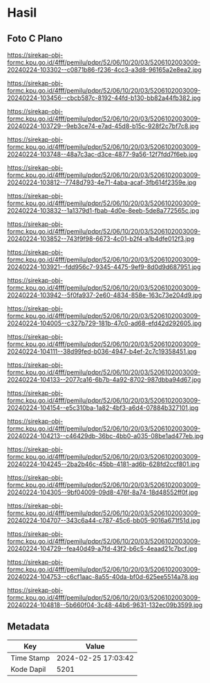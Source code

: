 # Hasil

## Foto C Plano

https://sirekap-obj-formc.kpu.go.id/4fff/pemilu/pdpr/52/06/10/20/03/5206102003009-20240224-103302--c0871b86-f236-4cc3-a3d8-96165a2e8ea2.jpg

https://sirekap-obj-formc.kpu.go.id/4fff/pemilu/pdpr/52/06/10/20/03/5206102003009-20240224-103456--cbcb587c-8192-44fd-b130-bb82a44fb382.jpg

https://sirekap-obj-formc.kpu.go.id/4fff/pemilu/pdpr/52/06/10/20/03/5206102003009-20240224-103729--9eb3ce74-e7ad-45d8-b15c-928f2c7bf7c8.jpg

https://sirekap-obj-formc.kpu.go.id/4fff/pemilu/pdpr/52/06/10/20/03/5206102003009-20240224-103748--48a7c3ac-d3ce-4877-9a56-12f7fdd7f6eb.jpg

https://sirekap-obj-formc.kpu.go.id/4fff/pemilu/pdpr/52/06/10/20/03/5206102003009-20240224-103812--7748d793-4e71-4aba-acaf-3fb614f2359e.jpg

https://sirekap-obj-formc.kpu.go.id/4fff/pemilu/pdpr/52/06/10/20/03/5206102003009-20240224-103832--1a1379d1-fbab-4d0e-8eeb-5de8a772565c.jpg

https://sirekap-obj-formc.kpu.go.id/4fff/pemilu/pdpr/52/06/10/20/03/5206102003009-20240224-103852--743f9f98-6673-4c01-b2f4-a1b4dfe012f3.jpg

https://sirekap-obj-formc.kpu.go.id/4fff/pemilu/pdpr/52/06/10/20/03/5206102003009-20240224-103921--fdd956c7-9345-4475-9ef9-8d0d9d687951.jpg

https://sirekap-obj-formc.kpu.go.id/4fff/pemilu/pdpr/52/06/10/20/03/5206102003009-20240224-103942--5f0fa937-2e60-4834-858e-163c73e204d9.jpg

https://sirekap-obj-formc.kpu.go.id/4fff/pemilu/pdpr/52/06/10/20/03/5206102003009-20240224-104005--c327b729-181b-47c0-ad68-efd42d292605.jpg

https://sirekap-obj-formc.kpu.go.id/4fff/pemilu/pdpr/52/06/10/20/03/5206102003009-20240224-104111--38d99fed-b036-4947-b4ef-2c7c19358451.jpg

https://sirekap-obj-formc.kpu.go.id/4fff/pemilu/pdpr/52/06/10/20/03/5206102003009-20240224-104133--2077ca16-6b7b-4a92-8702-987dbba94d67.jpg

https://sirekap-obj-formc.kpu.go.id/4fff/pemilu/pdpr/52/06/10/20/03/5206102003009-20240224-104154--e5c310ba-1a82-4bf3-a6d4-07884b327101.jpg

https://sirekap-obj-formc.kpu.go.id/4fff/pemilu/pdpr/52/06/10/20/03/5206102003009-20240224-104213--c46429db-36bc-4bb0-a035-08be1ad477eb.jpg

https://sirekap-obj-formc.kpu.go.id/4fff/pemilu/pdpr/52/06/10/20/03/5206102003009-20240224-104245--2ba2b46c-45bb-4181-ad6b-628fd2ccf801.jpg

https://sirekap-obj-formc.kpu.go.id/4fff/pemilu/pdpr/52/06/10/20/03/5206102003009-20240224-104305--9bf04009-09d8-476f-8a74-18d48552ff0f.jpg

https://sirekap-obj-formc.kpu.go.id/4fff/pemilu/pdpr/52/06/10/20/03/5206102003009-20240224-104707--343c6a44-c787-45c6-bb05-9016a671f51d.jpg

https://sirekap-obj-formc.kpu.go.id/4fff/pemilu/pdpr/52/06/10/20/03/5206102003009-20240224-104729--fea40d49-a7fd-43f2-b6c5-4eaad21c7bcf.jpg

https://sirekap-obj-formc.kpu.go.id/4fff/pemilu/pdpr/52/06/10/20/03/5206102003009-20240224-104753--c6cf1aac-8a55-40da-bf0d-625ee5514a78.jpg

https://sirekap-obj-formc.kpu.go.id/4fff/pemilu/pdpr/52/06/10/20/03/5206102003009-20240224-104818--5b660f04-3c48-44b6-9631-132ec09b3599.jpg


## Metadata

| Key        | Value               |
| ---------- | ------------------- |
| Time Stamp | 2024-02-25 17:03:42 |
| Kode Dapil | 5201                |



